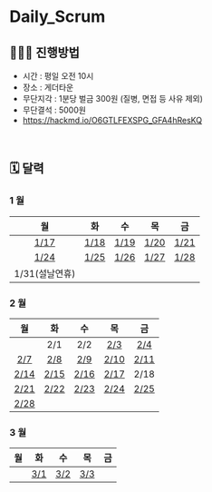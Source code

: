 # Daily_Scrum

## 🧑🏻‍🏫 진행방법

- 시간 : 평일 오전 10시
- 장소 : 게더타운
- 무단지각 : 1분당 벌금 300원 (질병, 면접 등 사유 제외)
- 무단결석 : 5000원
- https://hackmd.io/O6GTLFEXSPG_GFA4hResKQ

<br/>

## 🗓 달력

### 1 월

| 월 | 화 | 수 | 목 | 금 |
|:-:|:-:|:-:|:-:|:-:|
|[1/17](./202201/20220117.md)|[1/18](./202201/20220118.md)|[1/19](./202201/20220119.md)|[1/20](./202201/20220120.md)|[1/21](./202201/20220121.md)|
|[1/24](./202201/20220124.md)|[1/25](./202201/20220125.md)|[1/26](./202201/20220126.md)|[1/27](./202201/20220127.md)|[1/28](./202201/20220128.md)|
|1/31(설날연휴)|

### 2 월

| 월 | 화 | 수 | 목 | 금 |
|:-:|:--:|:--:|:-:|:-:|
|   |2/1|2/2|[2/3](./202202/20220203.md)|[2/4](./202202/20220204.md)|
|[2/7](./202202/20220207.md)|[2/8](./202202/20220208.md)|[2/9](./202202/20220209.md)|[2/10](./202202/20220210.md)|[2/11](./202202/20220211.md)|
|[2/14](./202202/20220214.md)|[2/15](./202202/20220215.md)|[2/16](./202202/20220216.md)|[2/17](./202202/20220217.md)|2/18|
|[2/21](./202202/20220221.md)|[2/22](./202202/20220222.md)|[2/23](./202202/20220223.md)|[2/24](./202202/20220224.md)|[2/25](./202202/20220225.md)|
|[2/28](./202202/20220228.md)|||||

### 3 월

| 월 | 화 | 수 | 목 | 금 |
|:-:|:--:|:--:|:-:|:-:|
||[3/1](./202203/20220301.md)|[3/2](./202203/20220302.md)|[3/3](./202203/20220303.md)||
